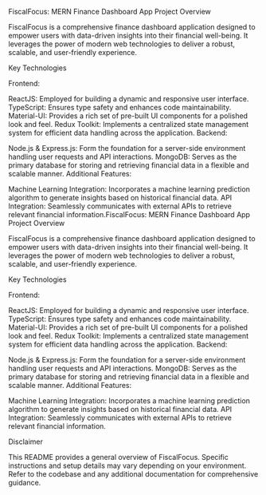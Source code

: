 FiscalFocus: MERN Finance Dashboard App
Project Overview

FiscalFocus is a comprehensive finance dashboard application designed to empower users with data-driven insights into their financial well-being. It leverages the power of modern web technologies to deliver a robust, scalable, and user-friendly experience.

Key Technologies

Frontend:

ReactJS: Employed for building a dynamic and responsive user interface.
TypeScript: Ensures type safety and enhances code maintainability.
Material-UI: Provides a rich set of pre-built UI components for a polished look and feel.
Redux Toolkit: Implements a centralized state management system for efficient data handling across the application.
Backend:

Node.js & Express.js: Form the foundation for a server-side environment handling user requests and API interactions.
MongoDB: Serves as the primary database for storing and retrieving financial data in a flexible and scalable manner.
Additional Features:

Machine Learning Integration: Incorporates a machine learning prediction algorithm to generate insights based on historical financial data.
API Integration: Seamlessly communicates with external APIs to retrieve relevant financial information.FiscalFocus: MERN Finance Dashboard App
Project Overview

FiscalFocus is a comprehensive finance dashboard application designed to empower users with data-driven insights into their financial well-being. It leverages the power of modern web technologies to deliver a robust, scalable, and user-friendly experience.

Key Technologies

Frontend:

ReactJS: Employed for building a dynamic and responsive user interface.
TypeScript: Ensures type safety and enhances code maintainability.
Material-UI: Provides a rich set of pre-built UI components for a polished look and feel.
Redux Toolkit: Implements a centralized state management system for efficient data handling across the application.
Backend:

Node.js & Express.js: Form the foundation for a server-side environment handling user requests and API interactions.
MongoDB: Serves as the primary database for storing and retrieving financial data in a flexible and scalable manner.
Additional Features:

Machine Learning Integration: Incorporates a machine learning prediction algorithm to generate insights based on historical financial data.
API Integration: Seamlessly communicates with external APIs to retrieve relevant financial information.

Disclaimer

This README provides a general overview of FiscalFocus. Specific instructions and setup details may vary depending on your environment. Refer to the codebase and any additional documentation for comprehensive guidance.